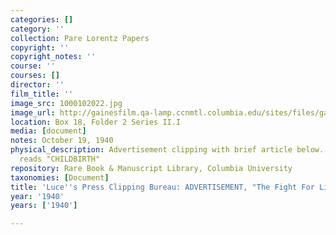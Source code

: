 ```yaml
---
categories: []
category: ''
collection: Pare Lorentz Papers
copyright: ''
copyright_notes: ''
course: ''
courses: []
director: ''
film_title: ''
image_src: 1000102022.jpg
image_url: http://gainesfilm.qa-lamp.ccnmtl.columbia.edu/sites/files/gainesfilm/images/1000102022.jpg
location: Box 18, Folder 2 Series II.I
media: [document]
notes: October 19, 1940
physical_description: Advertisement clipping with brief article below. Large font
  reads "CHILDBIRTH"
repository: Rare Book & Manuscript Library, Columbia University
taxonomies: [Document]
title: 'Luce''s Press Clipping Bureau: ADVERTISEMENT, "The Fight For Life"'
year: '1940'
years: ['1940']

---
```

